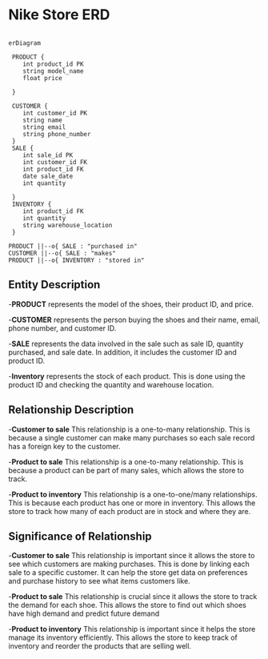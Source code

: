 # Nike Store ERD 

```mermaid

erDiagram

 PRODUCT {
    int product_id PK
    string model_name
    float price 

 }
 
 CUSTOMER {
    int customer_id PK
    string name 
    string email 
    string phone_number
 }
 SALE {
    int sale_id PK 
    int customer_id FK
    int product_id FK 
    date sale_date
    int quantity 

 }
 INVENTORY {
    int product_id FK 
    int quantity
    string warehouse_location
 }

PRODUCT ||--o{ SALE : "purchased in"
CUSTOMER ||--o{ SALE : "makes"
PRODUCT ||--o{ INVENTORY : "stored in"

```
## Entity Description 
-**PRODUCT** represents the model of the shoes, their product ID, and price. 

-**CUSTOMER** represents the person buying the shoes and their name, email, phone number, and customer ID. 

-**SALE** represents the data involved in the sale such as sale ID, quantity purchased, and sale date. In addition, it includes the customer ID and product ID.

-**Inventory** represents the stock of each product. This is done using the product ID and checking the quantity and warehouse location. 

## Relationship Description 
-**Customer to sale** This relationship is a one-to-many relationship. This is because a single customer can make many purchases so each sale record has a foreign key to the customer.

-**Product to sale** This relationship is a one-to-many relationship. This is because a product can be part of many sales, which allows the store to track.

-**Product to inventory** This relationship is a one-to-one/many relationships. This is because each product has one or more in inventory. This allows the store to track how many of each product are in stock and where they are. 

## Significance of Relationship

-**Customer to sale** This relationship is important since it allows the store to see which customers are making purchases. This is done by linking each sale to a specific customer. It can help the store get data on preferences and purchase history to see what items customers like. 

-**Product to sale** This relationship is crucial since it allows the store to track the demand for each shoe. This allows the store to find out which shoes have high demand and predict future demand

-**Product to inventory** This relationship is important since it helps the store manage its inventory efficiently. This allows the store to keep track of inventory and reorder the products that are selling well. 
 
